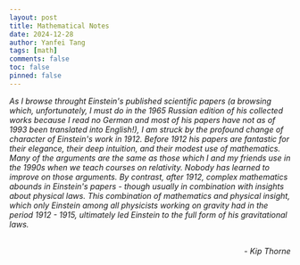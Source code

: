 ```yaml
---
layout: post
title: Mathematical Notes
date: 2024-12-28
author: Yanfei Tang
tags: [math]
comments: false
toc: false
pinned: false
---
```



*As I browse throught Einstein's published scientific papers (a browsing which, unfortunately, I must do in the 1965 Russian edition of his collected works because I read no German and most of his papers have not as of 1993 been translated into English!), I am struck by the profound change of character of Einstein's work in 1912. Before 1912 his papers are fantastic for their elegance, their deep intuition, and their modest use of mathematics. Many of the arguments are the same as those which I and my friends use in the 1990s when we teach courses on relativity. Nobody has learned to improve on those arguments. By contrast, after 1912, complex mathematics abounds in Einstein's papers - though usually in combination with insights about physical laws. This combination of mathematics and physical insight, which only Einstein among all physicists working on gravity had in the period 1912 - 1915, ultimately led Einstein to the full form of his gravitational laws.*
<p align="right"><br><em>- Kip Thorne</em><br></p>

<!-- more -->

